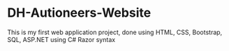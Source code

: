 # DH-Autioneers-Website
This is my first web application project, done using HTML, CSS, Bootstrap, SQL, ASP.NET using C# Razor syntax
